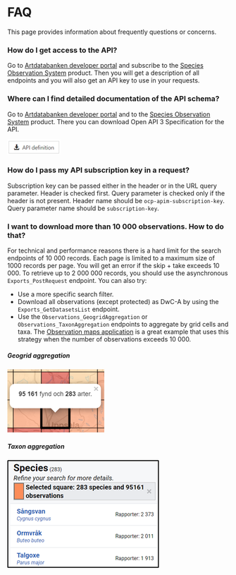﻿# FAQ
This page provides information about frequently questions or concerns.

### How do I get access to the API?
Go to [Artdatabanken developer portal](https://api-portal.artdatabanken.se/) and subscribe to the [Species Observation System](https://api-portal.artdatabanken.se/products/sos) product. Then you will get a description of all endpoints and you will also get an API key to use in your requests.

### Where can I find detailed documentation of the API schema?
Go to [Artdatabanken developer portal](https://api-portal.artdatabanken.se/) and to the [Species Observation System](https://api-portal.artdatabanken.se/products/sos) product.
There you can download Open API 3 Specification for the API.

![Open API 3](Images/api-definition-download.png "Open API 3")

### How do I pass my API subscription key in a request?
Subscription key can be passed either in the header or in the URL query parameter. Header is checked first. Query parameter is checked only if the header is not present. Header name should be `ocp-apim-subscription-key`. Query parameter name should be `subscription-key`.

### I want to download more than 10 000 observations. How to do that?
For technical and performance reasons there is a hard limit for the search endpoints of 10 000 records. Each page is limited to a maximum size of 1000 records per page. You will get an error if the skip + take exceeds 10 000.
To retrieve up to 2 000 000 records, you should use the asynchronous `Exports_PostRequest` endpoint. You can also try:
- Use a more specific search filter.
- Download all observations (except protected) as DwC-A by using the `Exports_GetDatasetsList` endpoint.
- Use the `Observations_GeogridAggregation` or `Observations_TaxonAggregation` endpoints to aggregate by grid cells and taxa. The [Observation maps application](https://fyndkartor.artfakta.se/) is a great example that uses this strategy when the number of observations exceeds 10 000.

##### Geogrid aggregation
![GeoGrid aggregation](Images/observation-maps-grid-info.png "GeoGrid aggregation")

##### Taxon aggregation
![Taxon aggregation](Images/observation-maps-taxon-aggregation-grid.png "Taxon aggregation")
